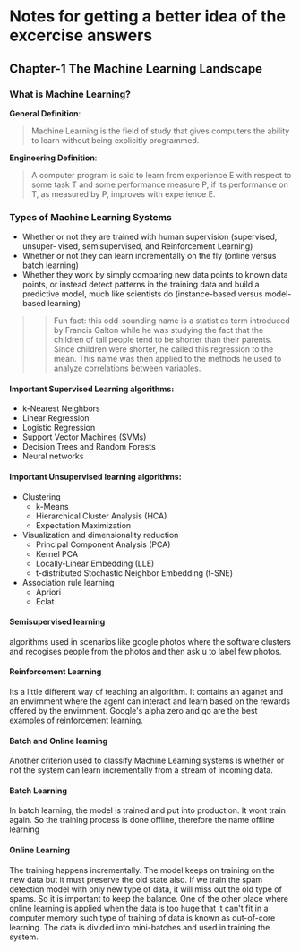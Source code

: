 # Notes for getting a better idea of the excercise answers

## Chapter-1 The Machine Learning Landscape

### What is Machine Learning?

**General Definition**:
> Machine Learning is the field of study that gives computers 
the ability to learn without being explicitly programmed. 

**Engineering Definition**:
> A computer program is said to learn from experience E with respect to some task T
and some performance measure P, if its performance on T, as measured by P, improves
with experience E.

### Types of Machine Learning Systems
- Whether or not they are trained with human supervision (supervised, unsuper‐
vised, semisupervised, and Reinforcement Learning)
- Whether or not they can learn incrementally on the fly (online versus batch
learning)
- Whether they work by simply comparing new data points to known data points,
or instead detect patterns in the training data and build a predictive model, much
like scientists do (instance-based versus model-based learning)

>> Fun fact: this odd-sounding name is a statistics term introduced by Francis Galton while he was studying the
fact that the children of tall people tend to be shorter than their parents. Since children were shorter, he called
this regression to the mean. This name was then applied to the methods he used to analyze correlations
between variables.

#### Important Supervised Learning algorithms:
- k-Nearest Neighbors
- Linear Regression
- Logistic Regression
- Support Vector Machines (SVMs)
- Decision Trees and Random Forests
- Neural networks

#### Important  Unsupervised learning algorithms:
- Clustering
  - k-Means
  - Hierarchical Cluster Analysis (HCA)
  - Expectation Maximization
- Visualization and dimensionality reduction
  - Principal Component Analysis (PCA)
  - Kernel PCA
  - Locally-Linear Embedding (LLE)
  - t-distributed Stochastic Neighbor Embedding (t-SNE)
- Association rule learning
  - Apriori
  - Eclat
  
#### Semisupervised learning 
algorithms used in scenarios like google photos where the software clusters and recogises people from the photos and then ask u to label few photos.
  
#### Reinforcement Learning
Its a little different way of teaching an algorithm. It contains an aganet and an envirnment where the agent can interact and learn based on the rewards offered by the envirnment. Google's alpha zero and go are the best examples of reinforcement learning.


#### Batch and Online learning
Another criterion used to classify Machine Learning systems is whether or not the
system can learn incrementally from a stream of incoming data.

#### Batch Learning
In batch learning, the model is trained and put into production. It wont train again. So the training process is done offline, therefore the name offline learning

#### Online Learning
The training happens incrementally. The model keeps on training on the new data but it must preserve the old state also. If we train the spam detection model with only new type of data, it will miss out the old type of spams. So it is important to keep the balance. One of the other place where online learning is applied when the data is too huge that it can't fit in a computer memory such type of training of data is known as out-of-core learning. The data is divided into mini-batches and used in training the system.


